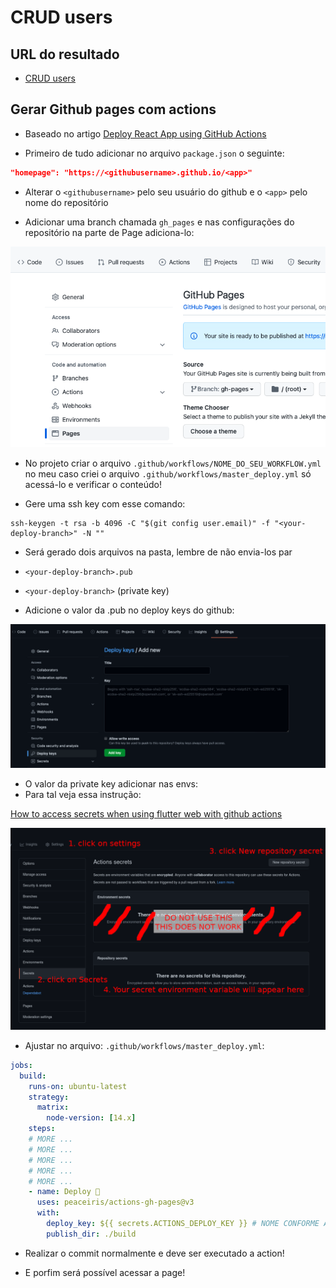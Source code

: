 # CRUD users

## URL do resultado

- [CRUD users](https://mrcarromesa.github.io/reactjs-desafio-users)

## Gerar Github pages com actions

- Baseado no artigo [Deploy React App using GitHub Actions](https://dev.to/achukka/deploy-react-app-using-github-actions-157d)

- Primeiro de tudo adicionar no arquivo `package.json` o seguinte:

```json
"homepage": "https://<githubusername>.github.io/<app>"
```

- Alterar o `<githubusername>` pelo seu usuário do github e o `<app>` pelo nome do repositório

- Adicionar uma branch chamada `gh_pages` e nas configurações do repositório na parte de Page adiciona-lo:

![Configurar pg no github](./assets_readme/gh_p.png "Configurar página no github")

- No projeto criar o arquivo `.github/workflows/NOME_DO_SEU_WORKFLOW.yml` no meu caso criei o arquivo `.github/workflows/master_deploy.yml` só acessá-lo e verificar o conteúdo!

- Gere uma ssh key com esse comando:

```shell
ssh-keygen -t rsa -b 4096 -C "$(git config user.email)" -f "<your-deploy-branch>" -N ""
```

- Será gerado dois arquivos na pasta, lembre de não envia-los par

- `<your-deploy-branch>.pub`
- `<your-deploy-branch>` (private key)

- Adicione o valor da .pub no deploy keys do github:


![Configurar keys](./assets_readme/deploy_key.png "keys")

- O valor da private key adicionar nas envs:
- Para tal veja essa instrução:

[How to access secrets when using flutter web with github actions](https://stackoverflow.com/questions/67964110/how-to-access-secrets-when-using-flutter-web-with-github-actions/67998780#67998780)

![Configurar envs](./assets_readme/envs_ok.png "envs")

- Ajustar no arquivo: `.github/workflows/master_deploy.yml`:

```yml
jobs:
  build:
    runs-on: ubuntu-latest
    strategy:
      matrix:
        node-version: [14.x]
    steps:
    # MORE ...
    # MORE ...
    # MORE ...
    # MORE ...
    # MORE ...
    - name: Deploy 🚀
      uses: peaceiris/actions-gh-pages@v3
      with:
        deploy_key: ${{ secrets.ACTIONS_DEPLOY_KEY }} # NOME CONFORME ADICIONADO NAS ENVS
        publish_dir: ./build
```

- Realizar o commit normalmente e deve ser executado a action!

- E porfim será possível acessar a page!

